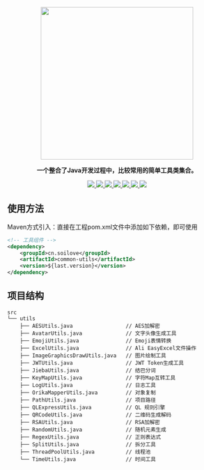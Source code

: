 <p align="center">
	<a href="https://github.com/Ln-guolin/common-utils"><img src="https://soilove.oss-cn-hangzhou.aliyuncs.com/32e/pro-mall/easy-utils.png" width="350px"></a>
</p>
<p align="center">
	<strong>一个整合了Java开发过程中，比较常用的简单工具类集合。</strong>
</p>
<p align="center">
	<a target="_blank" href="https://github.com/Ln-guolin/common-utils/blob/master/LICENSE">
		<img src="https://img.shields.io/:license-Apache2.0-blue.svg" />
	</a>
	<a target="_blank" href="https://www.oracle.com/technetwork/java/javase/downloads/index.html">
		<img src="https://img.shields.io/badge/JDK-8+-green.svg" />
	</a>
	<a target="_blank" href="https://gitter.im/pro-32e/community?utm_source=badge&utm_medium=badge&utm_campaign=pr-badge">
		<img src="https://badges.gitter.im/pro-32e/community.svg" />
	</a>
	<a href="https://github.com/Ln-guolin/common-utils">
        <img src="https://img.shields.io/github/languages/code-size/Ln-guolin/common-utils"/>
    </a>
	<a href="https://github.com/Ln-guolin/common-utils">
        <img src="https://img.shields.io/github/issues-raw/Ln-guolin/common-utils"/>
    </a>
    <a href="https://github.com/Ln-guolin/common-utils">
        <img src="https://img.shields.io/github/v/tag/Ln-guolin/common-utils?include_prereleases"/>
    </a>
	<a href="https://github.com/Ln-guolin/common-utils">
        <img src="https://img.shields.io/github/stars/Ln-guolin/common-utils?style=social"/>
    </a>
</p>



## 使用方法

Maven方式引入：直接在工程pom.xml文件中添加如下依赖，即可使用
```xml
<!-- 工具组件 -->
<dependency>
    <groupId>cn.soilove</groupId>
    <artifactId>common-utils</artifactId>
    <version>${last.version}</version>
</dependency>
```

## 项目结构

```angular2
src
└── utils
    ├── AESUtils.java                 // AES加解密
    ├── AvatarUtils.java              // 文字头像生成工具
    ├── EmojiUtils.java               // Emoji表情转换
    ├── ExcelUtils.java               // Ali EasyExcel文件操作
    ├── ImageGraphicsDrawUtils.java   // 图片绘制工具
    ├── JWTUtils.java                 // JWT Token生成工具
    ├── JiebaUtils.java               // 结巴分词
    ├── KeyMapUtils.java              // 字符Map互转工具
    ├── LogUtils.java                 // 日志工具
    ├── OrikaMapperUtils.java         // 对象复制
    ├── PathUtils.java                // 项目路径
    ├── QLExpressUtils.java           // QL 规则引擎
    ├── QRCodeUtils.java              // 二维码生成解码
    ├── RSAUtils.java                 // RSA加解密
    ├── RandomUtils.java              // 随机元素生成
    ├── RegexUtils.java               // 正则表达式
    ├── SplitUtils.java               // 拆分工具
    ├── ThreadPoolUtils.java          // 线程池
    └── TimeUtils.java                // 时间工具
```
